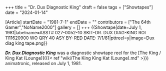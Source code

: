 +++
title = "Dr. Dux Diagnostic King"
draft = false
tags = ["Showtapes"]
date = "2024-01-14"

[Article]
startDate = "1981-7-1"
endDate = ""
contributors = ["The 64th Gamer","NoName2000"]
gallery = []
+++
{{Showtape|date=July 1, 1981|labelname=ASST# 027-0052-10
SKIT-DR. DUX DIAG-KING
ROI 1111620900 WO QRY 40
ASY BY: RED DATE: 7/1/81|pttreel=y|image=Dux diag king tape.png}}

<b><i>Dr. Dux Diagnostic King</b></i> was a diagnostic showtape reel for the [The King / King Kat (Lounge)]({{< ref "wiki/The King  King Kat (Lounge).md" >}}) animatronic, released on July 1, 1981.



